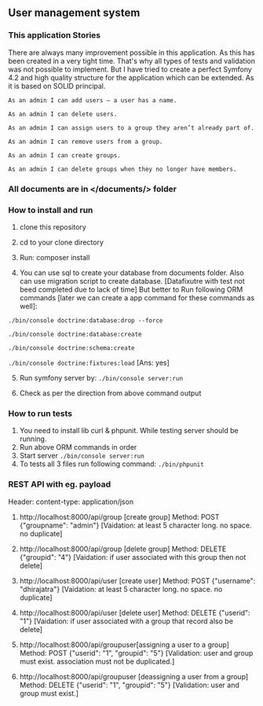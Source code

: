 ## User management system
###   This application Stories

There are always many improvement possible in this application. As this has been created in a very tight time.
That's why all types of tests and validation was not possible to implement.
But I have tried to create a perfect Symfony 4.2 and high quality structure for the application which can be extended. As it is based on SOLID principal.

   `As an admin I can add users — a user has a name.`

   `As an admin I can delete users.`

   `As an admin I can assign users to a group they aren’t already part of.`

   `As an admin I can remove users from a group.`

   `As an admin I can create groups.`

   `As an admin I can delete groups when they no longer have members.`

### All documents are in </documents/> folder

### How to install and run

1. clone this repository

2. cd to your clone directory

3. Run: composer install

4. You can use sql to create your database from documents folder. Also can use migration script to create database.
[Datafixutre with test not beed completed due to lack of time]
But better to Run following ORM commands [later we can create a app command for these commands as well]:

`./bin/console doctrine:database:drop --force`

`./bin/console doctrine:database:create`

`./bin/console doctrine:schema:create`

`./bin/console doctrine:fixtures:load`
[Ans: yes]

5. Run symfony server by: `./bin/console server:run`

6. Check as per the direction from above command output

### How to run tests

1. You need to install lib curl & phpunit. While testing server should be running.
2. Run above ORM commands in order
3. Start server `./bin/console server:run`
4. To tests all 3 files run following command:  `./bin/phpunit`

### REST API with eg. payload
Header: content-type: application/json

1.	http://localhost:8000/api/group [create group]
	Method: POST
	{"groupname": "admin"}
	[Vaidation: at least 5 character long. no space. no duplicate]

2.	http://localhost:8000/api/group [delete group]
	Method: DELETE
	{"groupid": "4"}
	[Vaidation: if user associated with this group then not delete]

3.	http://localhost:8000/api/user [create user]
	Method: POST
	{"username": "dhirajatra"}
	[Vaidation: at least 5 character long. no space. no duplicate]

4.	http://localhost:8000/api/user [delete user]
	Method: DELETE
	{"userid": "1"}
	[Vaidation: if user associated with a group that record also be delete]

5.	http://localhost:8000/api/groupuser[assigning a user to a group]
	Method: POST
	{"userid": "1", "groupid": "5"}
	[Validation: user and group must exist. association must not be duplicated.]

6.	http://localhost:8000/api/groupuser  [deassigning a user from a group]
	Method: DELETE
	{"userid": "1", "groupid": "5"}
	[Validation: user and group must exist.]






